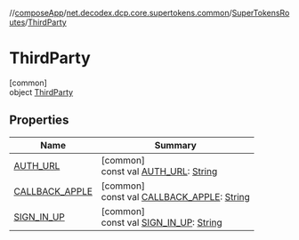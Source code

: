 //[composeApp](../../../../index.md)/[net.decodex.dcp.core.supertokens.common](../../index.md)/[SuperTokensRoutes](../index.md)/[ThirdParty](index.md)

# ThirdParty

[common]\
object [ThirdParty](index.md)

## Properties

| Name | Summary |
|---|---|
| [AUTH_URL](-a-u-t-h_-u-r-l.md) | [common]<br>const val [AUTH_URL](-a-u-t-h_-u-r-l.md): [String](https://kotlinlang.org/api/latest/jvm/stdlib/kotlin/-string/index.html) |
| [CALLBACK_APPLE](-c-a-l-l-b-a-c-k_-a-p-p-l-e.md) | [common]<br>const val [CALLBACK_APPLE](-c-a-l-l-b-a-c-k_-a-p-p-l-e.md): [String](https://kotlinlang.org/api/latest/jvm/stdlib/kotlin/-string/index.html) |
| [SIGN_IN_UP](-s-i-g-n_-i-n_-u-p.md) | [common]<br>const val [SIGN_IN_UP](-s-i-g-n_-i-n_-u-p.md): [String](https://kotlinlang.org/api/latest/jvm/stdlib/kotlin/-string/index.html) |
